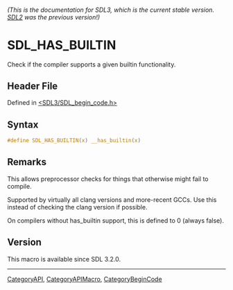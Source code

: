 ###### (This is the documentation for SDL3, which is the current stable version. [SDL2](https://wiki.libsdl.org/SDL2/) was the previous version!)
# SDL_HAS_BUILTIN

Check if the compiler supports a given builtin functionality.

## Header File

Defined in [<SDL3/SDL_begin_code.h>](https://github.com/libsdl-org/SDL/blob/main/include/SDL3/SDL_begin_code.h)

## Syntax

```c
#define SDL_HAS_BUILTIN(x) __has_builtin(x)
```

## Remarks

This allows preprocessor checks for things that otherwise might fail to
compile.

Supported by virtually all clang versions and more-recent GCCs. Use this
instead of checking the clang version if possible.

On compilers without has_builtin support, this is defined to 0 (always
false).

## Version

This macro is available since SDL 3.2.0.

----
[CategoryAPI](CategoryAPI), [CategoryAPIMacro](CategoryAPIMacro), [CategoryBeginCode](CategoryBeginCode)

